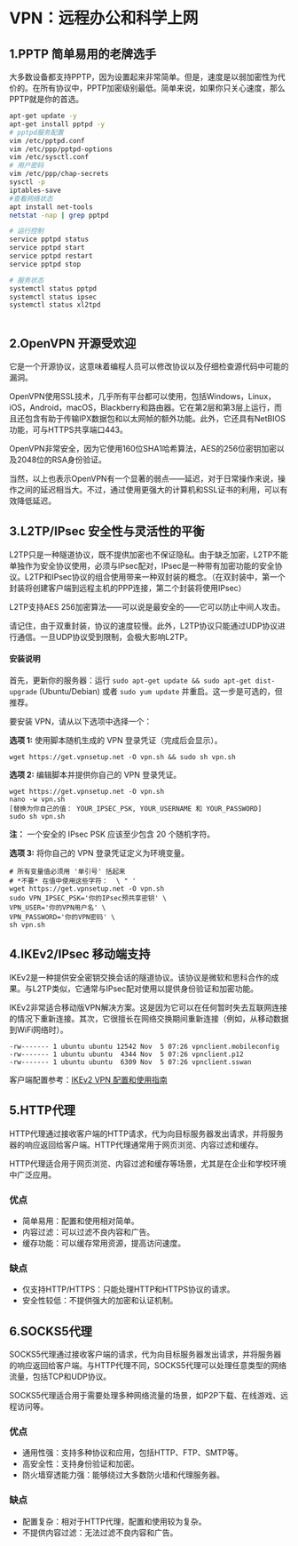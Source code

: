 

# VPN：远程办公和科学上网



## 1.PPTP 简单易用的老牌选手

大多数设备都支持PPTP，因为设置起来非常简单。但是，速度是以弱加密性为代价的。在所有协议中，PPTP加密级别最低。简单来说，如果你只关心速度，那么PPTP就是你的首选。

```bash
apt-get update -y
apt-get install pptpd -y
# pptpd服务配置
vim /etc/pptpd.conf
vim /etc/ppp/pptpd-options
vim /etc/sysctl.conf
# 用户密码
vim /etc/ppp/chap-secrets
sysctl -p
iptables-save
#查看网络状态
apt install net-tools
netstat -nap | grep pptpd

# 运行控制
service pptpd status
service pptpd start
service pptpd restart
service pptpd stop

# 服务状态
systemctl status pptpd
systemctl status ipsec
systemctl status xl2tpd
 
```

## 2.OpenVPN 开源受欢迎

它是一个开源协议，这意味着编程人员可以修改协议以及仔细检查源代码中可能的漏洞。

OpenVPN使用SSL技术，几乎所有平台都可以使用，包括Windows，Linux，iOS，Android，macOS，Blackberry和路由器。它在第2层和第3层上运行，而且还包含有助于传输IPX数据包和以太网帧的额外功能。此外，它还具有NetBIOS功能，可与HTTPS共享端口443。

OpenVPN非常安全，因为它使用160位SHA1哈希算法，AES的256位密钥加密以及2048位的RSA身份验证。

当然，以上也表示OpenVPN有一个显著的弱点——延迟，对于日常操作来说，操作之间的延迟相当大。不过，通过使用更强大的计算机和SSL证书的利用，可以有效降低延迟。



## 3.L2TP/IPsec 安全性与灵活性的平衡

L2TP只是一种隧道协议，既不提供加密也不保证隐私。由于缺乏加密，L2TP不能单独作为安全协议使用，必须与IPsec配对，IPsec是一种带有加密功能的安全协议。L2TP和IPsec协议的组合使用带来一种双封装的概念。（在双封装中，第一个封装将创建客户端到远程主机的PPP连接，第二个封装将使用IPsec）

L2TP支持AES 256加密算法——可以说是最安全的——它可以防止中间人攻击。

请记住，由于双重封装，协议的速度较慢。此外，L2TP协议只能通过UDP协议进行通信。一旦UDP协议受到限制，会极大影响L2TP。

#### 安装说明

首先，更新你的服务器：运行 `sudo apt-get update && sudo apt-get dist-upgrade` (Ubuntu/Debian) 或者 `sudo yum update` 并重启。这一步是可选的，但推荐。

要安装 VPN，请从以下选项中选择一个：

**选项 1:** 使用脚本随机生成的 VPN 登录凭证（完成后会显示）。

```
wget https://get.vpnsetup.net -O vpn.sh && sudo sh vpn.sh
```

**选项 2:** 编辑脚本并提供你自己的 VPN 登录凭证。

```
wget https://get.vpnsetup.net -O vpn.sh
nano -w vpn.sh
[替换为你自己的值： YOUR_IPSEC_PSK, YOUR_USERNAME 和 YOUR_PASSWORD]
sudo sh vpn.sh
```

**注：** 一个安全的 IPsec PSK 应该至少包含 20 个随机字符。

**选项 3:** 将你自己的 VPN 登录凭证定义为环境变量。

```
# 所有变量值必须用 '单引号' 括起来
# *不要* 在值中使用这些字符：  \ " '
wget https://get.vpnsetup.net -O vpn.sh
sudo VPN_IPSEC_PSK='你的IPsec预共享密钥' \
VPN_USER='你的VPN用户名' \
VPN_PASSWORD='你的VPN密码' \
sh vpn.sh
```

## 4.IKEv2/IPsec 移动端支持

IKEv2是一种提供安全密钥交换会话的隧道协议。该协议是微软和思科合作的成果。与L2TP类似，它通常与IPsec配对使用以提供身份验证和加密功能。

IKEv2非常适合移动版VPN解决方案。这是因为它可以在任何暂时失去互联网连接的情况下重新连接。其次，它很擅长在网络交换期间重新连接（例如，从移动数据到WiFi网络时）。

```
-rw------- 1 ubuntu ubuntu 12542 Nov  5 07:26 vpnclient.mobileconfig
-rw------- 1 ubuntu ubuntu  4344 Nov  5 07:26 vpnclient.p12
-rw------- 1 ubuntu ubuntu  6309 Nov  5 07:26 vpnclient.sswan

```

客户端配置参考：[IKEv2 VPN 配置和使用指南](https://github.com/hwdsl2/setup-ipsec-vpn/blob/master/docs/ikev2-howto-zh.md)

## 5.HTTP代理

HTTP代理通过接收客户端的HTTP请求，代为向目标服务器发出请求，并将服务器的响应返回给客户端。HTTP代理通常用于网页浏览、内容过滤和缓存。

HTTP代理适合用于网页浏览、内容过滤和缓存等场景，尤其是在企业和学校环境中广泛应用。

### 优点

- 简单易用：配置和使用相对简单。
- 内容过滤：可以过滤不良内容和广告。
- 缓存功能：可以缓存常用资源，提高访问速度。

### 缺点

- 仅支持HTTP/HTTPS：只能处理HTTP和HTTPS协议的请求。
- 安全性较低：不提供强大的加密和认证机制。



## 6.SOCKS5代理

SOCKS5代理通过接收客户端的请求，代为向目标服务器发出请求，并将服务器的响应返回给客户端。与HTTP代理不同，SOCKS5代理可以处理任意类型的网络流量，包括TCP和UDP协议。

SOCKS5代理适合用于需要处理多种网络流量的场景，如P2P下载、在线游戏、远程访问等。

### 优点

- 通用性强：支持多种协议和应用，包括HTTP、FTP、SMTP等。
- 高安全性：支持身份验证和加密。
- 防火墙穿透能力强：能够绕过大多数防火墙和代理服务器。

### 缺点

- 配置复杂：相对于HTTP代理，配置和使用较为复杂。
- 不提供内容过滤：无法过滤不良内容和广告。